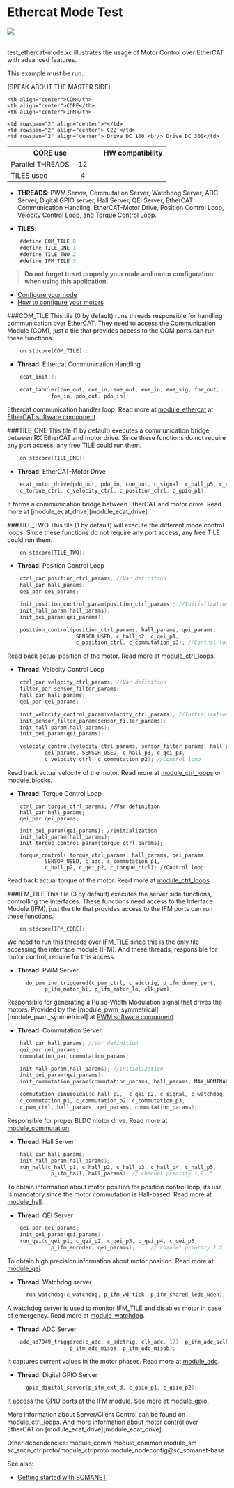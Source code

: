 Ethercat Mode Test
======================
<a href="https://github.com/synapticon/sc_sncn_motorctrl_sin/blob/master/SYNAPTICON.md">
<img align="left" src="https://s3-eu-west-1.amazonaws.com/synapticon-resources/images/logos/synapticon_fullname_blackoverwhite_280x48.png"/>
</a>
<br/>
<br/>

test_ethercat-mode.xc illustrates the usage of Motor Control over EtherCAT with advanced features.

This example must be run..

(SPEAK ABOUT THE MASTER SIDE)

<table align="center" cellpadding="5" width="80%">
<tr>
    <th colspan="2">CORE use</th>
    <td rowspan="3" width="1px"></td>
    <th colspan="3">HW compatibility</th>
</tr>
<tr>
    <td>Parallel THREADS</td>
    <td width="30px" align="center"> 12 </td>

    <th align="center">COM</th>
    <th align="center">CORE</th>
    <th align="center">IFM</th>
</tr>
<tr>
    <td>TILES used</td>
    <td width="30px" align="center"> 4 </td>

    <td rowspan="2" align="center">*</td>
    <td rowspan="2" align="center"> C22 </td>
    <td rowspan="2" align="center"> Drive DC 100 <br/> Drive DC 300</td>
</tr>
</table>

- **THREADS**: PWM Server, Commutation Server, Watchdog Server, ADC Server, Digital GPIO server, Hall Server, QEI Server, EtherCAT Communication Handling, EtherCAT-Motor Drive, Position Control Loop, Velocity Control Loop, and Torque Control Loop.

- **TILES**:
```objectivec 	
	#define COM_TILE 0
	#define TILE_ONE 1
	#define TILE_TWO 2
	#define IFM_TILE 3
```

> **Do not forget to set properly your node and motor configuration when using this application**.

- [Configure your node]() 
- [How to configure your motors][how_to_configure_motors]

###COM_TILE 
This tile (0 by default) runs threads responsible for handling communication over EtherCAT. They need to access the Communication Module (COM), just a tile that provides access to the COM ports can run these functions.
```objectivec 
    on stdcore[COM_TILE] :
```
- **Thread**: Ethercat Communication Handling
```objectivec 
	ecat_init();

	ecat_handler(coe_out, coe_in, eoe_out, eoe_in, eoe_sig, foe_out,
		      foe_in, pdo_out, pdo_in);
```
Ethercat communication handler loop. Read more at [module_ethercat][module_ethercat] at [EtherCAT software component][sc_sncn_ethercat].

###TILE_ONE 
This tile (1 by default) executes a communication bridge between RX EtherCAT and motor drive. Since these functions do not require any port access, any free TILE could run them.
```objectivec 
	on stdcore[TILE_ONE]:
```
- **Thread**: EtherCAT-Motor Drive
```objectivec 	
	ecat_motor_drive(pdo_out, pdo_in, coe_out, c_signal, c_hall_p5, c_qei_p5,
	c_torque_ctrl, c_velocity_ctrl, c_position_ctrl, c_gpio_p1);
```
It forms a communication bridge between EtherCAT and motor drive. Read more at [module_ecat_drive][module_ecat_drive].

###TILE_TWO
This tile (1 by default) will execute the different mode control loops. Since these functions do not require any port access, any free TILE could run them.
```objectivec 
	on stdcore[TILE_TWO]:
```
- **Thread**: Position Control Loop
```objectivec 
	ctrl_par position_ctrl_params; //Var definition
	hall_par hall_params;
	qei_par qei_params;

	init_position_control_param(position_ctrl_params); //Initialization
	init_hall_param(hall_params);
	init_qei_param(qei_params);

	position_control(position_ctrl_params, hall_params, qei_params,
		              SENSOR_USED, c_hall_p2, c_qei_p1,       
		              c_position_ctrl, c_commutation_p3); //Control loop
```
Read back actual position of the motor. Read more at [module_ctrl_loops][module_ctrl_loops].

- **Thread**: Velocity Control Loop
```objectivec 
	ctrl_par velocity_ctrl_params; //Var definition
	filter_par sensor_filter_params;
	hall_par hall_params;
	qei_par qei_params;

	init_velocity_control_param(velocity_ctrl_params); //Initialization
	init_sensor_filter_param(sensor_filter_params);
	init_hall_param(hall_params);
	init_qei_param(qei_params);

	velocity_control(velocity_ctrl_params, sensor_filter_params, hall_params,
			qei_params, SENSOR_USED, c_hall_p3, c_qei_p3, 
			c_velocity_ctrl, c_commutation_p2); //Control loop
```
Read back actual velocity of the motor. Read more at [module_ctrl_loops][module_ctrl_loops] or [module_blocks][module_blocks].

- **Thread**: Torque Control Loop
```
	ctrl_par torque_ctrl_params; //Var definition
	hall_par hall_params;
	qei_par qei_params;

	init_qei_param(qei_params); //Initialization
	init_hall_param(hall_params);
	init_torque_control_param(torque_ctrl_params);

	torque_control( torque_ctrl_params, hall_params, qei_params,
			SENSOR_USED, c_adc, c_commutation_p1, 
			c_hall_p2, c_qei_p2, c_torque_ctrl); //Control loop
```
Read back actual torque of the motor. Read more at [module_ctrl_loops][module_ctrl_loops].

###IFM_TILE 
This tile (3 by default) executes the server side functions, controlling the interfaces. These functions need access to the Interface Module (IFM), just the tile that provides access to the IFM ports can run these functions.  
``` 
    on stdcore[IFM_CORE]: 
```                   
We need to run this threads over IFM_TILE since this is the only tile accessing the interface module (IFM). And these threads, responsible for motor control, require for this access.

- **Thread**: PWM Server.
```
      do_pwm_inv_triggered(c_pwm_ctrl, c_adctrig, p_ifm_dummy_port,
			p_ifm_motor_hi, p_ifm_motor_lo, clk_pwm);
```
Responsible for generating a Pulse-Width Modulation signal that drives the motors. Provided by the [module_pwm_symmetrical][module_pwm_symmetrical] at [PWM software component][sc_pwm].

- **Thread**: Commutation Server
```cpp
	hall_par hall_params; //Var definition
	qei_par qei_params;
	commutation_par commutation_params;

	init_hall_param(hall_params); //Initialization
	init_qei_param(qei_params);
	init_commutation_param(commutation_params, hall_params, MAX_NOMINAL_SPEED);     

	commutation_sinusoidal(c_hall_p1,  c_qei_p2, c_signal, c_watchdog,  //Commutation       
	c_commutation_p1, c_commutation_p2, c_commutation_p3, 
	c_pwm_ctrl, hall_params, qei_params, commutation_params);
```
Responsible for proper BLDC motor drive. Read more at [module_commutation][module_commutation].

- **Thread**: Hall Server
```objectivec 
	hall_par hall_params;
	init_hall_param(hall_params);
	run_hall(c_hall_p1, c_hall_p2, c_hall_p3, c_hall_p4, c_hall_p5, 
		      p_ifm_hall, hall_params); // channel priority 1,2..5
```
To obtain information about motor position for position control loop, its use is mandatory since the motor commutation is Hall-based. Read more at [module_hall][module_hall].

- **Thread**: QEI Server
```objectivec 
	qei_par qei_params;
	init_qei_param(qei_params);
	run_qei(c_qei_p1, c_qei_p2, c_qei_p3, c_qei_p4, c_qei_p5, 
		      p_ifm_encoder, qei_params);     // channel priority 1,2..5
```
To obtain high precision information about motor position. Read more at [module_qei][module_qei].

- **Thread**: Watchdog server
```objectivec 
      run_watchdog(c_watchdog, p_ifm_wd_tick, p_ifm_shared_leds_wden);
```
A watchdog server is used to monitor IFM_TILE and disables motor in case of emergency. Read more at [module_watchdog][module_watchdog].

- **Thread**: ADC Server
```objectivec 
	adc_ad7949_triggered(c_adc, c_adctrig, clk_adc, 173  p_ifm_adc_sclk_conv_mosib_mosia, 
      				p_ifm_adc_misoa, p_ifm_adc_misob); 
```
It captures current values in the motor phases. Read more at [module_adc][module_adc].

- **Thread**: Digital GPIO Server
```objectivec 
      gpio_digital_server(p_ifm_ext_d, c_gpio_p1, c_gpio_p2);
```
It access the GPIO ports at the IFM module. See more at [module_gpio][module_gpio].

More information about Server/Client Control can be found on [module_ctrl_loops][module_ctrl_loops]. And more information about motor control over EtherCAT on [module_ecat_drive][module_ecat_drive].

Other dependencies: module_comm module_common module_sm sc_sncn_ctrlproto/module_ctrlproto 
module_nodeconfig@sc_somanet-base

See also:

- [Getting started with SOMANET][getting_started_somanet]    


[sc_sncn_ethercat]:https://github.com/synapticon/sc_sncn_ethercat
[sc_pwm]: https://github.com/synapticon/sc_pwm

[module_adc]: https://github.com/synapticon/sc_sncn_motorctrl_sin/tree/master/module_adc
[module_hall]: https://github.com/synapticon/sc_sncn_motorctrl_sin/tree/master/module_hall
[module_watchdog]: https://github.com/synapticon/sc_sncn_motorctrl_sin/tree/master/module_watchdog
[modle_ecat_drive]: https://github.com/synapticon/sc_sncn_motorctrl_sin/tree/master/module_ecat_drive
[module_ctrl_loops]: https://github.com/synapticon/sc_sncn_motorctrl_sin/tree/master/module_ctrl_loops
[module_blocks]: https://github.com/synapticon/sc_sncn_motorctrl_sin/tree/master/module_blocks
[module_qei]: https://github.com/synapticon/sc_sncn_motorctrl_sin/tree/master/module_qei
[module_commutation]: https://github.com/synapticon/sc_sncn_motorctrl_sin/tree/master/module_commutation
[module_gpio]: https://github.com/synapticon/sc_sncn_motorctrl_sin/tree/master/module_gpio

[module_ethercat]: https://github.com/synapticon/sc_sncn_ethercat/tree/master/module_ethercat

[how_to_configure_motors]: https://github.com/synapticon/sc_sncn_motorctrl_sin/blob/master/howto/HOW_TO_CONFIGURE_MOTORS.md
[getting_started_somanet]: http://doc.synapticon.com/wiki/index.php/Category:Getting_Started_with_SOMANET
